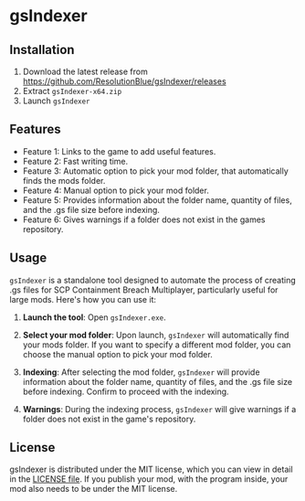 # gsIndexer

## Installation
1. Download the latest release from https://github.com/ResolutionBlue/gsIndexer/releases
2. Extract `gsIndexer-x64.zip`
3. Launch `gsIndexer`

## Features
- Feature 1: Links to the game to add useful features.
- Feature 2: Fast writing time.
- Feature 3: Automatic option to pick your mod folder, that automatically finds the mods folder.
- Feature 4: Manual option to pick your mod folder.
- Feature 5: Provides information about the folder name, quantity of files, and the .gs file size before indexing.
- Feature 6: Gives warnings if a folder does not exist in the games repository.

## Usage
`gsIndexer` is a standalone tool designed to automate the process of creating .gs files for SCP Containment Breach Multiplayer, particularly useful for large mods. Here's how you can use it:

1. **Launch the tool**: Open `gsIndexer.exe`.

2. **Select your mod folder**: Upon launch, `gsIndexer` will automatically find your mods folder. If you want to specify a different mod folder, you can choose the manual option to pick your mod folder.

3. **Indexing**: After selecting the mod folder, `gsIndexer` will provide information about the folder name, quantity of files, and the .gs file size before indexing. Confirm to proceed with the indexing.

4. **Warnings**: During the indexing process, `gsIndexer` will give warnings if a folder does not exist in the game's repository.

## License
gsIndexer is distributed under the MIT license, which you can view in detail in the [LICENSE file](LICENSE).
If you publish your mod, with the program inside, your mod also needs to be under the MIT license.
